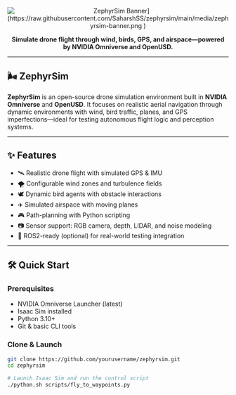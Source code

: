 <p align="center">
  <img src="[https://dummyimage.com/1000x250/003366/ffffff&text=ZephyrSim" alt="ZephyrSim Banner](https://raw.githubusercontent.com/SaharshSS/zephyrsim/main/media/zephyrsim-banner.png
)" />
</p>

<p align="center">
  <b>Simulate drone flight through wind, birds, GPS, and airspace—powered by NVIDIA Omniverse and OpenUSD.</b>
</p>

---

## 🌬️ ZephyrSim

**ZephyrSim** is an open-source drone simulation environment built in **NVIDIA Omniverse** and **OpenUSD**. It focuses on realistic aerial navigation through dynamic environments with wind, bird traffic, planes, and GPS imperfections—ideal for testing autonomous flight logic and perception systems.

---

## ✨ Features

- 🛰️ Realistic drone flight with simulated GPS & IMU
- 🌪️ Configurable wind zones and turbulence fields
- 🕊️ Dynamic bird agents with obstacle interactions
- ✈️ Simulated airspace with moving planes
- 🎮 Path-planning with Python scripting
- 📷 Sensor support: RGB camera, depth, LIDAR, and noise modeling
- 📡 ROS2-ready (optional) for real-world testing integration

---

## 🛠️ Quick Start

### Prerequisites

- NVIDIA Omniverse Launcher (latest)
- Isaac Sim installed
- Python 3.10+
- Git & basic CLI tools

### Clone & Launch

```bash
git clone https://github.com/yourusername/zephyrsim.git
cd zephyrsim

# Launch Isaac Sim and run the control script
./python.sh scripts/fly_to_waypoints.py
